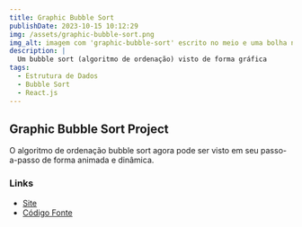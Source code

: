 ```yaml
---
title: Graphic Bubble Sort
publishDate: 2023-10-15 10:12:29
img: /assets/graphic-bubble-sort.png
img_alt: imagem com 'graphic-bubble-sort' escrito no meio e uma bolha no lado inferior direito da escrita.
description: |
  Um bubble sort (algoritmo de ordenação) visto de forma gráfica
tags:
  - Estrutura de Dados
  - Bubble Sort
  - React.js
---
```


## Graphic Bubble Sort Project

O algoritmo de ordenação bubble sort agora pode ser visto em seu passo-a-passo de forma animada e dinâmica.

### Links

- [Site](https://graphic-bubble-sort.vercel.app/)
- [Código Fonte](https://github.com/marcelldac/graphic-bubble-sort)

